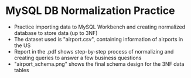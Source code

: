 <h1 align="left">
MySQL DB Normalization Practice
</h1>

* Practice importing data to MySQL Workbench and creating normalized database to store data (up to 3NF)
* The dataset used is "airport.csv", containing information of airports in the US
* Report in the .pdf shows step-by-step process of normalizing and creating queries to answer a few business questions
* "airport_schema.png" shows the final schema design for the 3NF data tables
